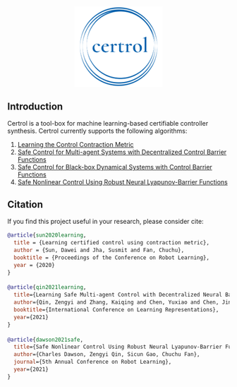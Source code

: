 <div align="center">
    <img src="resources/logo.png" width="200"/>
</div>

## Introduction

Certrol is a tool-box for machine learning-based certifiable controller synthesis. Certrol currently supports the following algorithms:

1. [Learning the Control Contraction Metric](./ccm)
2. [Safe Control for Multi-agent Systems with Decentralized Control Barrier Functions](./macbf)
3. [Safe Control for Black-box Dynamical Systems with Control Barrier Functions](./sablas)
4. [Safe Nonlinear Control Using Robust Neural Lyapunov-Barrier Functions](./neural_clbf)


## Citation

If you find this project useful in your research, please consider cite:

```bibtex
@article{sun2020learning,
  title = {Learning certified control using contraction metric},
  author = {Sun, Dawei and Jha, Susmit and Fan, Chuchu},
  booktitle = {Proceedings of the Conference on Robot Learning},
  year = {2020}
}

@article{qin2021learning,
  title={Learning Safe Multi-agent Control with Decentralized Neural Barrier Certificates },
  author={Qin, Zengyi and Zhang, Kaiqing and Chen, Yuxiao and Chen, Jingkai and Fan, Chuchu},
  booktitle={International Conference on Learning Representations},
  year={2021}
}

@article{dawson2021safe,
  title={Safe Nonlinear Control Using Robust Neural Lyapunov-Barrier Functions},
  author={Charles Dawson, Zengyi Qin, Sicun Gao, Chuchu Fan},
  journal={5th Annual Conference on Robot Learning},
  year={2021}
}
```